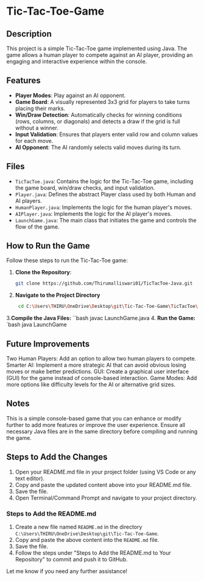# Tic-Tac-Toe-Game


## Description
This project is a simple Tic-Tac-Toe game implemented using Java. The game allows a human player to compete against an AI player, providing an engaging and interactive experience within the console.

## Features
- **Player Modes**: Play against an AI opponent.
- **Game Board**: A visually represented 3x3 grid for players to take turns placing their marks.
- **Win/Draw Detection**: Automatically checks for winning conditions (rows, columns, or diagonals) and detects a draw if the grid is full without a winner.
- **Input Validation**: Ensures that players enter valid row and column values for each move.
- **AI Opponent**: The AI randomly selects valid moves during its turn.

## Files
- `TicTacToe.java`: Contains the logic for the Tic-Tac-Toe game, including the game board, win/draw checks, and input validation.
- `Player.java`: Defines the abstract Player class used by both Human and AI players.
- `HumanPlayer.java`: Implements the logic for the human player's moves.
- `AIPlayer.java`: Implements the logic for the AI player's moves.
- `LaunchGame.java`: The main class that initiates the game and controls the flow of the game.

## How to Run the Game
Follow these steps to run the Tic-Tac-Toe game:

1. **Clone the Repository**:
   ```bash
   git clone https://github.com/Thirumalliswari01/TicTacToe-Java.git
2. **Navigate to the Project Directory**
   ``` bash
    cd C:\Users\THIRU\OneDrive\Desktop\git\Tic-Tac-Toe-Game\TicTacToe\src
3.**Compile the Java Files:**
     ``bash
     javac LaunchGame.java
4. **Run the Game:**
  `bash
  java LaunchGame

## Future Improvements
Two Human Players: Add an option to allow two human players to compete.
Smarter AI: Implement a more strategic AI that can avoid obvious losing moves or make better predictions.
GUI: Create a graphical user interface (GUI) for the game instead of console-based interaction.
Game Modes: Add more options like difficulty levels for the AI or alternative grid sizes.
## Notes
This is a simple console-based game that you can enhance or modify further to add more features or improve the user experience. Ensure all necessary Java files are in the same directory before compiling and running the game.

## Steps to Add the Changes
1. Open your README.md file in your project folder (using VS Code or any text editor).
2. Copy and paste the updated content above into your README.md file.
3. Save the file.
4. Open Terminal/Command Prompt and navigate to your project directory.

### Steps to Add the README.md
1. Create a new file named `README.md` in the directory `C:\Users\THIRU\OneDrive\Desktop\git\Tic-Tac-Toe-Game`.
2. Copy and paste the above content into the `README.md` file.
3. Save the file.
4. Follow the steps under "Steps to Add the README.md to Your Repository" to commit and push it to GitHub.

Let me know if you need any further assistance!

